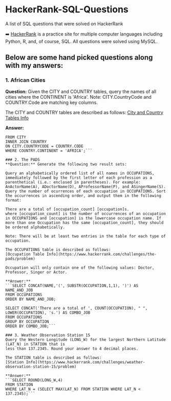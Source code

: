 # HackerRank-SQL-Questions
A list of SQL questions that were solved on HackerRank

➡️ [HackerRank](https://www.hackerrank.com/dashboard) is a practice site for multiple computer languages including Python, R, and, of course, SQL. All questions were solved using MySQL.

## Below are some hand picked questions along with my answers:

### 1. African Cities
**Question:** Given the CITY and COUNTRY tables, query the names of all cities where the CONTINENT is 'Africa'.
Note: CITY.CountryCode and COUNTRY.Code are matching key columns.

The CITY and COUNTRY tables are described as follows:
[City and Country Tables Info](https://www.hackerrank.com/challenges/african-cities/problem)

**Answer:** 
```SELECT CITY.NAME
FROM CITY
INNER JOIN COUNTRY 
ON CITY.COUNTRYCODE = COUNTRY.CODE
WHERE COUNTRY.CONTINENT = 'AFRICA';```

### 2. The PADS
**Question:** Generate the following two result sets:

Query an alphabetically ordered list of all names in OCCUPATIONS, immediately followed by the first letter of each profession as a parenthetical (i.e.: enclosed in parentheses). For example: AnActorName(A), ADoctorName(D), AProfessorName(P), and ASingerName(S).
Query the number of ocurrences of each occupation in OCCUPATIONS. Sort the occurrences in ascending order, and output them in the following format:

There are a total of [occupation_count] [occupation]s.
where [occupation_count] is the number of occurrences of an occupation in OCCUPATIONS and [occupation] is the lowercase occupation name. If more than one Occupation has the same [occupation_count], they should be ordered alphabetically.

Note: There will be at least two entries in the table for each type of occupation.

The OCCUPATIONS table is described as follows:
[Occupation Table Info](https://www.hackerrank.com/challenges/the-pads/problem)

Occupation will only contain one of the following values: Doctor, Professor, Singer or Actor.

**Answer:** 
```SELECT CONCAT(NAME,'(', SUBSTR(OCCUPATION,1,1), ')') AS NAME_AND_JOB
FROM OCCUPATIONS
ORDER BY NAME_AND_JOB;

SELECT CONCAT('There are a total of ', COUNT(OCCUPATION), " ", LOWER(OCCUPATION), 's.') AS COMBO_JOB
FROM OCCUPATIONS
GROUP BY OCCUPATION
ORDER BY COMBO_JOB;```

### 3. Weather Observation Station 15
Query the Western Longitude (LONG_W) for the largest Northern Latitude (LAT_N) in STATION that is
less than 137.2345. Round your answer to 4 decimal places.

The STATION table is described as follows:
[Station Info](https://www.hackerrank.com/challenges/weather-observation-station-15/problem)

**Answer:** 
```SELECT ROUND(LONG_W,4) 
FROM STATION 
WHERE LAT_N = (SELECT MAX(LAT_N) FROM STATION WHERE LAT_N < 137.2345);```
